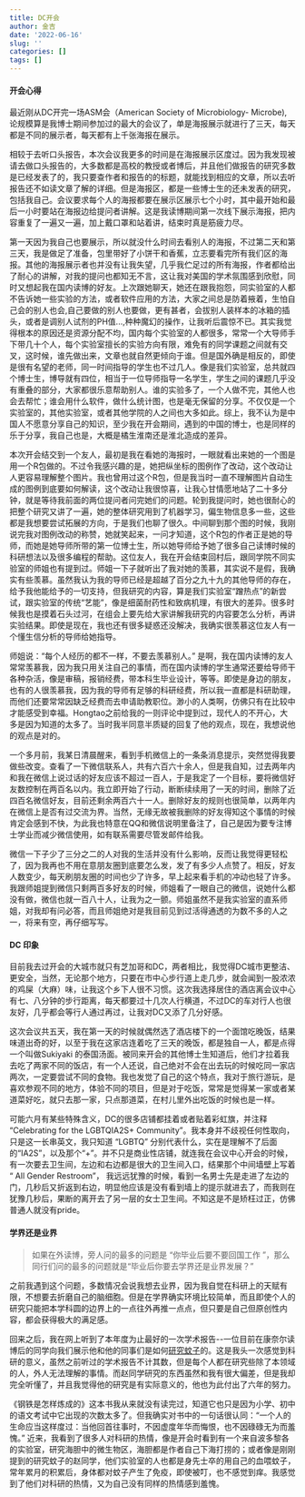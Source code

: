 ```yaml
---
title: DC开会
author: 金吉
date: '2022-06-16'
slug: ''
categories: []
tags: []
---
```


#### 开会心得

最近刚从DC开完一场ASM会（American Society of Microbiology- Microbe), 论规模算是我博士期间参加过的最大的会议了，单是海报展示就进行了三天，每天都是不同的展示者，每天都有上千张海报在展示。

相较于去听口头报告，本次会议我更多的时间是在海报展示区度过。因为我发现被请去做口头报告的，大多数都是高校的教授或者博后，并且他们做报告的研究多数是已经发表了的，我只要查作者和报告的的标题，就能找到相应的文章，所以去听报告还不如读文章了解的详细。但是海报区，都是一些博士生的还未发表的研究，包括我自己。会议要求每个人的海报都要在展示区展示七个小时，其中最开始和最后一小时要站在海报边给提问者讲解。这是我读博期间第一次线下展示海报，把内容重复了一遍又一遍，加上戴口罩和站着讲，结束时真是筋疲力尽。

第一天因为我自己也要展示，所以就没什么时间去看别人的海报，不过第二天和第三天，我是做足了准备，包里带好了小饼干和香蕉，立志要看完所有我们区的海报。其他的海报展示者也并没有让我失望，几乎我伫足过的所有海报，作者都给出了耐心的讲解，对我的提问也都知无不言，这让我对美国的学术氛围感到欣慰，同时又想起我在国内读博的好友。上次跟她聊天，她还在跟我抱怨，同实验室的人都不告诉她一些实验的方法，或者软件应用的方法，大家之间总是防着掖着，生怕自己会的别人也会,自己要做的别人也要做，更有甚者，会拔别人装样本的冰箱的插头，或者是调别人试剂的PH值...,种种魔幻的操作，让我听后震惊不已。其实我觉得根本的原因还是资源分配不均，国内每个实验室的人都很多，常常一个大导师手下带几十个人，每个实验室擅长的实验方向有限，难免有的同学课题之间就有交叉，这时候，谁先做出来，文章也就自然更倾向于谁。但是国外确是相反的，即使是很有名望的老师，同一时间指导的学生也不过几人。像是我们实验室，总共就四个博士生，博导就有四位，相当于一位导师指导一名学生，学生之间的课题几乎没有重叠的部分，大家都很乐意帮助别人。谁的实验多了，一个人做不完，其他人也会去帮忙；谁会用什么软件，做什么统计图，也是毫无保留的分享。不仅仅是一个实验室的，其他实验室，或者其他学院的人之间也大多如此。综上，我不认为是中国人不愿意分享自己的知识，至少我在开会期间，遇到的中国的博士，也是同样的乐于分享，我自己也是，大概是橘生淮南还是淮北造成的差异。

本次开会结交到一个友人，最初是我在看她的海报时，一眼就看出来她的一个图是用一个R包做的。不过令我感兴趣的是，她把纵坐标的图例作了改动，这个改动让人更容易理解整个图片。我也曾用过这个R包，但是我当时一直不理解图片自动生成的图例到底要如何解读，这个改动让我很惊喜，让我心甘情愿地站了二十多分钟，就是等待我前面的两位提问者问完她们的问题。轮到我提问时，她也很耐心的把整个研究又讲了一遍，她的整体研究用到了机器学习，偏生物信息多一些，这些都是我想要尝试拓展的方向，于是我们也聊了很久。中间聊到那个图的时候，我刚说完我对图例改动的称赞，她就笑起来，一问才知道，这个R包的作者正是她的导师，而她是她导师所带的第一位博士生，所以她导师给予她了很多自己读博时候的科研想法以及很多编程的帮助。这位友人，我在开会结束回村后，跟同学院不同实验室的师姐也有提到过。师姐一下子就听出了我对她的羡慕，其实说不是假，我确实有些羡慕。虽然我认为我的导师已经是超越了百分之九十九的其他导师的存在，给予我他能给予的一切支持，但我研究的内容，算是我们实验室“蹭热点”的新尝试，跟实验室的传统“艺能”，像是细菌耐药性和致病机理，有很大的差异。很多时候我也是摸着石头过河，在组会上要先给大家讲解我研究的内容要怎么分析，再讲实验结果。即使是现在，我也还有很多疑惑还没解决，我确实很羡慕这位友人有一个懂生信分析的导师给她指导。

师姐说：“每个人经历的都不一样，不要去羡慕别人。” 是啊，我在国内读博的友人常常羡慕我，因为我只用关注自己的事情，而在国内读博的学生通常还要给导师干各种杂活，像是审稿，报销经费，带本科生毕业设计，等等。即使是身边的朋友，也有的人很羡慕我，因为我的导师有足够的科研经费，所以我一直都是科研助理，而他们还要常常因缺乏经费而去申请助教职位。渺小的人类啊，仿佛只有在比较中才能感受到幸福。Hongtao之前给我的一则评论中提到过，现代人的不开心，大多是因为知道的太多了。当时我半同意半质疑的回复了他的观点，现在，我想说他的观点是对的。

一个多月前，我某日清晨醒来，看到手机微信上的一条条消息提示，突然觉得我要做些改变。查看了一下微信联系人，共有六百六十余人，但是我自知，过去两年内和我在微信上说过话的好友应该不超过一百人，于是我定了一个目标，要将微信好友数控制在两百名以内。我立即开始了行动，断断续续用了一天的时间，删除了近四百名微信好友，目前还剩余两百六十一人。删除好友的规则也很简单，以两年内在微信上是否有过交流为界。当然，无缘无故被我删除的好友得知这个事情的时候肯定会感到不快，为此我也特意在QQ和微信说明里备注了，自己是因为要专注博士学业而减少微信使用，如有联系需要尽管发邮件给我。

微信一下子少了三分之二的人对我的生活并没有什么影响，反而让我觉得更轻松了，因为我再也不用在意朋友圈到底要怎么发，发了有多少人点赞了。相反，好友人数变少，每天刷朋友圈的时间也少了许多，早上起来看手机的冲动也轻了许多。我跟师姐提到微信只剩两百多好友的时候，师姐看了一眼自己的微信，说她什么都没有做，微信也就一百八十人，让我为之一颤。师姐虽然不是我实验室的直系师姐，对我却有问必答，而且师姐绝对是我目前见到过活得通透的为数不多的人之一，将来有空，再仔细写写。



#### DC 印象

目前我去过开会的大城市就只有芝加哥和DC，两者相比，我觉得DC城市更整洁、更安全，当然，无论那个地方，只要在市中心步行道上走几步，就会闻到一股浓浓的鸡屎（大麻）味，让我这个乡下人很不习惯。这次我选择居住的酒店离会议中心有七、八分钟的步行距离，每天都要过十几次人行横道，不过DC的车对行人也很友好，几乎都会等行人通过再过，让我对DC又添了几分好感。

这次会议共五天，我在第一天的时候就偶然选了酒店楼下的一个面馆吃晚饭，结果味道出奇的好，以至于我在这家店连着吃了三天的晚饭，都是独自一人，都是点得一个叫做Sukiyaki 的泰国汤面。被同来开会的其他博士生知道后，他们才拉着我去吃了两家不同的饭店，有一个人还说，自己绝对不会在出去玩的时候吃同一家店两次，一定要尝试不同的食物。我也发觉了自己的这个特点，我对于旅行游玩，是喜欢参观不同的地方，体验不同的项目，但是对于吃饭，常常是觉得某一家或者某道菜好吃，就只去那一家，只点那道菜，在村儿里外出吃饭的时候也是一样。

可能六月有某些特殊含义，DC的很多店铺都挂着或者贴着彩虹旗，并注释 “Celebrating for the LGBTQIA2S+ Community”。我本身并不歧视任何性取向，只是这一长串英文，我只知道 “LGBTQ” 分别代表什么，实在是理解不了后面的“IA2S”，以及那个“+”。并不只是商业性店铺，就连我在会议中心开会的时候，有一次要去卫生间，左边和右边都是很大的卫生间入口，结果那个中间墙壁上写着 “ All Gender Restroom”， 我远远犹豫的时候，看到一名男士先是走进了左边的门，几秒后又折返到右边，明显他应该是没有看到墙上的提示就进去了，而我则在犹豫几秒后，果断的离开去了另一层的女士卫生间。不知这是不是矫枉过正，仿佛普通人就没有pride。


#### 学界还是业界

> 如果在外读博，旁人问的最多的问题是 “你毕业后要不要回国工作 ”，那么同行们问的最多的问题就是“毕业后你要去学界还是业界发展？”

之前我遇到这个问题，多数情况会说我想去业界，因为我自觉在科研上的天赋有限，不想要去折磨自己的脑细胞。但是在学界确实环境比较简单，而且即使个人的研究只能把本学科圆的边界上的一点往外再推一点点，但只要是自己但原创性内容，都会获得极大的满足感。

回来之后，我在网上听到了本年度为止最好的一次学术报告--一位目前在康奈尔读博后的同学向我们展示他和他的同事们是如何[研究蚊子](https://www.nature.com/articles/s41586-022-04675-4)的。这是我头一次感觉到科研的意义，虽然之前听过的学术报告不计其数，但是每个人都在研究些除了本领域的人，外人无法理解的事情。而赵同学研究的东西虽然和我有很大偏差，但是我却完全听懂了，并且我觉得他的研究是有实际意义的，他也为此付出了六年的努力。

《钢铁是怎样炼成的》这本书我从来就没有读完过，知道它也只是因为小学、初中的语文考试中它出现的次数太多了。但我确实对书中的一句话很认同：“一个人的生命应当这样度过：当他回首往事时，不因虚度年华而悔恨，也不因碌碌无为而羞愧。” 近来，我看到了很多人对科研的热情，像是开会时看到有一个来自波多黎各的实验室，研究海胆中的微生物区，海胆都是作者自己下海打捞的；或者像是刚刚提到的研究蚊子的赵同学，他们实验室的人也都是身先士卒的用自己的血喂蚊子，常年累月的积累后，身体都对蚊子产生了免疫，即使被叮，也不感觉到痒。我感觉到了他们对科研的热情，又为自己没有同样的热情感到羞愧。

 








